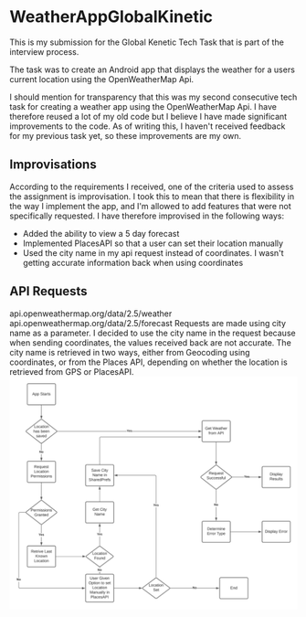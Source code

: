 # WeatherAppGlobalKinetic
This is my submission for the Global Kenetic Tech Task that is part of the interview process.

The task was to create an Android app that displays the weather for a users current location using the OpenWeatherMap Api.

I should mention for transparency that this was my second consecutive tech task for creating a weather app using the OpenWeatherMap Api. I have therefore reused a lot of my old code but I believe I have made significant improvements to the code. As of writing this, I haven't received feedback for my previous task yet, so these improvements are my own.

## Improvisations
According to the requirements I received, one of the criteria used to assess the assignment is improvisation. I took this to mean that there is flexibility in the way I implement the app, and I'm allowed to add features that were not specifically requested. I have therefore improvised in the following ways:
- Added the ability to view a 5 day forecast
- Implemented PlacesAPI so that a user can set their location manually
- Used the city name in my api request instead of coordinates. I wasn't getting accurate information back when using coordinates

## API Requests

api.openweathermap.org/data/2.5/weather
api.openweathermap.org/data/2.5/forecast
Requests are made using city name as a parameter. I decided to use the city name in the request because when sending coordinates, the values received back are not accurate. The city name is retrieved in two ways, either from Geocoding using coordinates, or from the Places API, depending on whether the location is retrieved from GPS or PlacesAPI.
![This is an image](https://raw.githubusercontent.com/citispy/WeatherAppGlobalKenetic/master/WeatherApp-Flow-Diagram.png)

